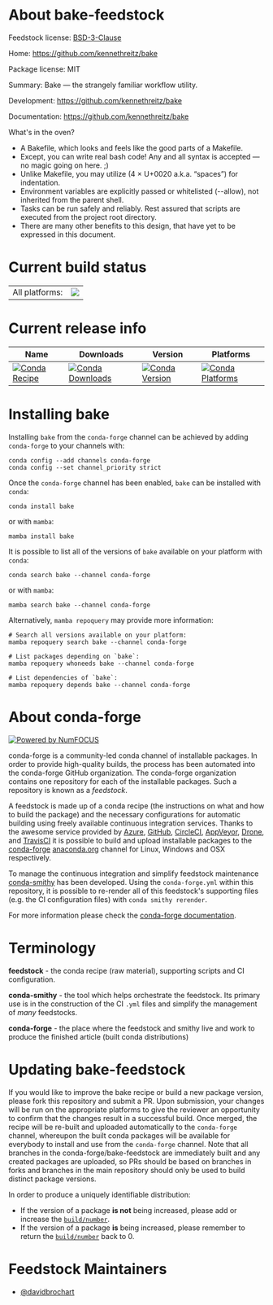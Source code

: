 About bake-feedstock
====================

Feedstock license: [BSD-3-Clause](https://github.com/conda-forge/bake-feedstock/blob/main/LICENSE.txt)

Home: https://github.com/kennethreitz/bake

Package license: MIT

Summary: Bake — the strangely familiar workflow utility.

Development: https://github.com/kennethreitz/bake

Documentation: https://github.com/kennethreitz/bake

What's in the oven?
- A Bakefile, which looks and feels like the good parts of a Makefile.
- Except, you can write real bash code! Any and all syntax is accepted — no magic going on here. ;)
- Unlike Makefile, you may utilize (4 × U+0020 a.k.a. “spaces”) for indentation.
- Environment variables are explicitly passed or whitelisted (--allow), not inherited from the parent shell.
- Tasks can be run safely and reliably. Rest assured that scripts are executed from the project root directory.
- There are many other benefits to this design, that have yet to be expressed in this document.


Current build status
====================


<table><tr><td>All platforms:</td>
    <td>
      <a href="https://dev.azure.com/conda-forge/feedstock-builds/_build/latest?definitionId=8449&branchName=main">
        <img src="https://dev.azure.com/conda-forge/feedstock-builds/_apis/build/status/bake-feedstock?branchName=main">
      </a>
    </td>
  </tr>
</table>

Current release info
====================

| Name | Downloads | Version | Platforms |
| --- | --- | --- | --- |
| [![Conda Recipe](https://img.shields.io/badge/recipe-bake-green.svg)](https://anaconda.org/conda-forge/bake) | [![Conda Downloads](https://img.shields.io/conda/dn/conda-forge/bake.svg)](https://anaconda.org/conda-forge/bake) | [![Conda Version](https://img.shields.io/conda/vn/conda-forge/bake.svg)](https://anaconda.org/conda-forge/bake) | [![Conda Platforms](https://img.shields.io/conda/pn/conda-forge/bake.svg)](https://anaconda.org/conda-forge/bake) |

Installing bake
===============

Installing `bake` from the `conda-forge` channel can be achieved by adding `conda-forge` to your channels with:

```
conda config --add channels conda-forge
conda config --set channel_priority strict
```

Once the `conda-forge` channel has been enabled, `bake` can be installed with `conda`:

```
conda install bake
```

or with `mamba`:

```
mamba install bake
```

It is possible to list all of the versions of `bake` available on your platform with `conda`:

```
conda search bake --channel conda-forge
```

or with `mamba`:

```
mamba search bake --channel conda-forge
```

Alternatively, `mamba repoquery` may provide more information:

```
# Search all versions available on your platform:
mamba repoquery search bake --channel conda-forge

# List packages depending on `bake`:
mamba repoquery whoneeds bake --channel conda-forge

# List dependencies of `bake`:
mamba repoquery depends bake --channel conda-forge
```


About conda-forge
=================

[![Powered by
NumFOCUS](https://img.shields.io/badge/powered%20by-NumFOCUS-orange.svg?style=flat&colorA=E1523D&colorB=007D8A)](https://numfocus.org)

conda-forge is a community-led conda channel of installable packages.
In order to provide high-quality builds, the process has been automated into the
conda-forge GitHub organization. The conda-forge organization contains one repository
for each of the installable packages. Such a repository is known as a *feedstock*.

A feedstock is made up of a conda recipe (the instructions on what and how to build
the package) and the necessary configurations for automatic building using freely
available continuous integration services. Thanks to the awesome service provided by
[Azure](https://azure.microsoft.com/en-us/services/devops/), [GitHub](https://github.com/),
[CircleCI](https://circleci.com/), [AppVeyor](https://www.appveyor.com/),
[Drone](https://cloud.drone.io/welcome), and [TravisCI](https://travis-ci.com/)
it is possible to build and upload installable packages to the
[conda-forge](https://anaconda.org/conda-forge) [anaconda.org](https://anaconda.org/)
channel for Linux, Windows and OSX respectively.

To manage the continuous integration and simplify feedstock maintenance
[conda-smithy](https://github.com/conda-forge/conda-smithy) has been developed.
Using the ``conda-forge.yml`` within this repository, it is possible to re-render all of
this feedstock's supporting files (e.g. the CI configuration files) with ``conda smithy rerender``.

For more information please check the [conda-forge documentation](https://conda-forge.org/docs/).

Terminology
===========

**feedstock** - the conda recipe (raw material), supporting scripts and CI configuration.

**conda-smithy** - the tool which helps orchestrate the feedstock.
                   Its primary use is in the construction of the CI ``.yml`` files
                   and simplify the management of *many* feedstocks.

**conda-forge** - the place where the feedstock and smithy live and work to
                  produce the finished article (built conda distributions)


Updating bake-feedstock
=======================

If you would like to improve the bake recipe or build a new
package version, please fork this repository and submit a PR. Upon submission,
your changes will be run on the appropriate platforms to give the reviewer an
opportunity to confirm that the changes result in a successful build. Once
merged, the recipe will be re-built and uploaded automatically to the
`conda-forge` channel, whereupon the built conda packages will be available for
everybody to install and use from the `conda-forge` channel.
Note that all branches in the conda-forge/bake-feedstock are
immediately built and any created packages are uploaded, so PRs should be based
on branches in forks and branches in the main repository should only be used to
build distinct package versions.

In order to produce a uniquely identifiable distribution:
 * If the version of a package **is not** being increased, please add or increase
   the [``build/number``](https://docs.conda.io/projects/conda-build/en/latest/resources/define-metadata.html#build-number-and-string).
 * If the version of a package **is** being increased, please remember to return
   the [``build/number``](https://docs.conda.io/projects/conda-build/en/latest/resources/define-metadata.html#build-number-and-string)
   back to 0.

Feedstock Maintainers
=====================

* [@davidbrochart](https://github.com/davidbrochart/)

